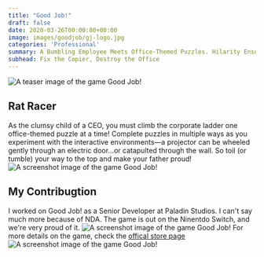 ```yaml
---
title: "Good Job!"
draft: false
date: 2020-03-26T00:00:00+00:00
image: images/goodjob/gj-logo.jpg
categories: 'Professional'
summary: A Bumbling Employee Meets Office-Themed Puzzles. Hilarity Ensues.
subhead: Fix the Copier, Destroy the Office
---
```

![A teaser image of the game Good Job!](../../images/goodjob/gj1.jpg)
## Rat Racer
As the clumsy child of a CEO, you must climb the corporate ladder one office-themed puzzle at a time! Complete puzzles in multiple ways as you experiment with the interactive environments—a projector can be wheeled gently through an electric door…or catapulted through the wall. So toil (or tumble) your way to the top and make your father proud!
![A screenshot image of the game Good Job!](../../images/goodjob/gj2.jpg)
## My Contribugtion
I worked on Good Job! as a Senior Developer at Paladin Studios. I can't say much more because of NDA. The game is out on the Ninentdo Switch, and we're very proud of it.
![A screenshot image of the game Good Job!](../../images/goodjob/gj3.jpg)
For more details on the game, check the [offical store page](https://www.nintendo.com/games/detail/good-job-switch/)
![A screenshot image of the game Good Job!](../../images/goodjob/gj4.jpg)